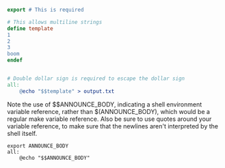 ```makefile
export # This is required

# This allows multiline strings
define template 
1
2
3
boom
endef


# Double dollar sign is required to escape the dollar sign
all:
	@echo "$$template" > output.txt
```


Note the use of $$ANNOUNCE_BODY, indicating a shell environment variable reference, rather than $(ANNOUNCE_BODY), which would be a regular make variable reference. Also be sure to use quotes around your variable reference, to make sure that the newlines aren't interpreted by the shell itself.

```
export ANNOUNCE_BODY
all:
    @echo "$$ANNOUNCE_BODY"
```
